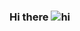### Hi there  ![hi](https://user-images.githubusercontent.com/39713179/147009867-e92fb191-24f0-4b11-a8d2-eae07664f493.gif)

